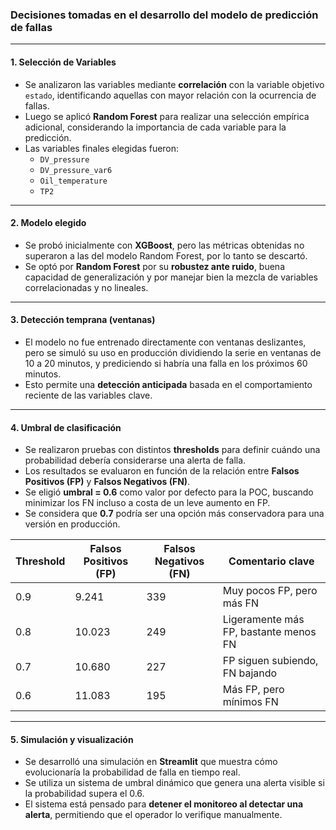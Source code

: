 ### Decisiones tomadas en el desarrollo del modelo de predicción de fallas

---

#### 1. **Selección de Variables**

- Se analizaron las variables mediante **correlación** con la variable objetivo `estado`, identificando aquellas con mayor relación con la ocurrencia de fallas.
- Luego se aplicó **Random Forest** para realizar una selección empírica adicional, considerando la importancia de cada variable para la predicción.
- Las variables finales elegidas fueron:
  - `DV_pressure`
  - `DV_pressure_var6`
  - `Oil_temperature`
  - `TP2`

---

#### 2. **Modelo elegido**

- Se probó inicialmente con **XGBoost**, pero las métricas obtenidas no superaron a las del modelo Random Forest, por lo tanto se descartó.
- Se optó por **Random Forest** por su **robustez ante ruido**, buena capacidad de generalización y por manejar bien la mezcla de variables correlacionadas y no lineales.

---

#### 3. **Detección temprana (ventanas)**

- El modelo no fue entrenado directamente con ventanas deslizantes, pero se simuló su uso en producción dividiendo la serie en ventanas de 10 a 20 minutos, y prediciendo si habría una falla en los próximos 60 minutos.
- Esto permite una **detección anticipada** basada en el comportamiento reciente de las variables clave.

---

#### 4. **Umbral de clasificación**

- Se realizaron pruebas con distintos **thresholds** para definir cuándo una probabilidad debería considerarse una alerta de falla.
- Los resultados se evaluaron en función de la relación entre **Falsos Positivos (FP)** y **Falsos Negativos (FN)**.
- Se eligió **umbral = 0.6** como valor por defecto para la POC, buscando minimizar los FN incluso a costa de un leve aumento en FP.
- Se considera que **0.7** podría ser una opción más conservadora para una versión en producción.

| Threshold | Falsos Positivos (FP) | Falsos Negativos (FN) | Comentario clave                      |
| --------- | --------------------- | --------------------- | ------------------------------------- |
| 0.9       | 9.241                 | 339                   | Muy pocos FP, pero más FN             |
| 0.8       | 10.023                | 249                   | Ligeramente más FP, bastante menos FN |
| 0.7       | 10.680                | 227                   | FP siguen subiendo, FN bajando        |
| 0.6       | 11.083                | 195                   | Más FP, pero mínimos FN               |

---

#### 5. **Simulación y visualización**

- Se desarrolló una simulación en **Streamlit** que muestra cómo evolucionaría la probabilidad de falla en tiempo real.
- Se utiliza un sistema de umbral dinámico que genera una alerta visible si la probabilidad supera el 0.6.
- El sistema está pensado para **detener el monitoreo al detectar una alerta**, permitiendo que el operador lo verifique manualmente.
